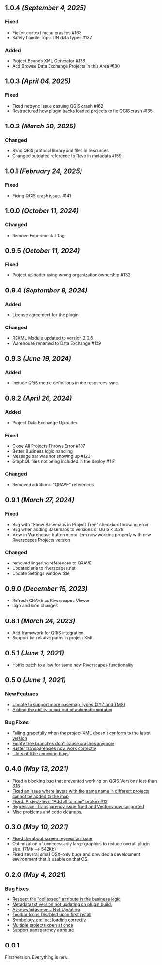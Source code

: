 ## 1.0.4 ***(September 4, 2025)***

### Fixed
- Fix for context menu crashes #163
- Safely handle Topo TIN data types #137

### Added
- Project Bounds XML Generator #138
- Add Browse Data Exchange Projects in this Area #180


## 1.0.3 ***(April 04, 2025)***

### Fixed
- Fixed netsync issue casuing QGiS crash #162
- Restructured how plugin tracks loaded projects to fix QGiS crash #135

## 1.0.2 ***(March 20, 2025)***

### Changed
- Sync QRiS protocol library xml files in resources
- Changed outdated reference to Rave in metadata #159

## 1.0.1 ***(February 24, 2025)***

### Fixed
- Fixing QGIS crash issue. #141


## 1.0.0 ***(October 11, 2024)***

### Changed
- Remove Experimental Tag


## 0.9.5 ***(October 11, 2024)***

### Fixed
- Project uploader using wrong organization ownership #132


## 0.9.4 ***(September 9, 2024)***

### Added
- License agreement for the plugin

### Changed
- RSXML Module updated to version 2.0.6
- Warehouse renamed to Data Exchange #129

## 0.9.3 ***(June 19, 2024)***

### Added
- Include QRiS metric definitions in the resources sync.


## 0.9.2 ***(April 26, 2024)***

### Added
- Project Data Exchange Uploader

### Fixed
- Close All Projects Throws Error #107
- Better Business logic handling
- Message bar was not showing up #123
- GraphQL files not being included in the deploy #117

### Changed
- Removed additional "QRAVE" references

## 0.9.1 ***(March 27, 2024)***

### Fixed
- Bug with "Show Basemaps in Project Tree" checkbox throwing error
- Bug when adding Basemaps to versions of QGIS < 3.28
- View in Warehouse button menu item now working properly with new Riverscapes Projects version

### Changed
- removed lingering references to QRAVE
- Updated urls to riverscapes.net
- Update Settings window title

## 0.9.0 ***(December 15, 2023)***

* Refresh QRAVE as Riverscapes Viewer
* logo and icon changes

## 0.8.1 ***(March 24, 2023)***

* Add framework for QRiS integration
* Support for relative paths in project XML

## 0.5.1 ***(June 1, 2021)***

* Hotfix patch to allow for some new Riverscapes functionality

## 0.5.0 ***(June 1, 2021)***

### New Features

* [Update to support more basemap Types (XYZ and TMS)](https://github.com/Riverscapes/QRAVEPlugin/issues/21)
* [Adding the ability to opt-out of automatic updates](https://github.com/Riverscapes/QRAVEPlugin/issues/23)

### Bug Fixes

* [Failing gracefully when the project XML doesn't conform to the latest version](https://github.com/Riverscapes/QRAVEPlugin/issues/28)
* [Empty tree branches don't cause crashes anymore](https://github.com/Riverscapes/QRAVEPlugin/issues/15)
* [Raster transparencies now work correctly](https://github.com/Riverscapes/QRAVEPlugin/issues/22)
* [...lots of little annoying bugs](https://github.com/Riverscapes/QRAVEPlugin/issues/18)


## 0.4.0 ***(May 13, 2021)***

* [Fixed a blocking bug that prevented working on QGIS Versions less than 3.18](https://github.com/Riverscapes/QRAVEPlugin/issues/16)
* [Fixed an issue where layers with the same name in different projects cannot be added to the map](https://github.com/Riverscapes/QRAVEPlugin/issues/14)
* [Fixed: Project-level "Add all to map" broken #13](https://github.com/Riverscapes/QRAVEPlugin/issues/13)
* [Regression: Transparency issue fixed and Vectors now supported](https://github.com/Riverscapes/QRAVEPlugin/issues/2)
* Misc problems and code cleanups.

## 0.3.0 ***(May 10, 2021)***

* [Fixed the about screen regression issue](https://github.com/Riverscapes/QRAVEPlugin/issues/11)
* Optimization of unnecessarily large graphics to reduce overall plugin size. (7Mb --> 542Kb)
* Fixed several small OSX-only bugs and provided a development environment that is usable on that OS.


## 0.2.0 ***(May 4, 2021)***

### Bug Fixes

* [Respect the "collapsed" attribute in the business logic](https://github.com/Riverscapes/QRAVEPlugin/issues/8)
* [Metadata.txt version not updating on plugin build.](https://github.com/Riverscapes/QRAVEPlugin/issues/7)
* [Acknowledgements Not Updating](https://github.com/Riverscapes/QRAVEPlugin/issues/6)
* [Toolbar Icons Disabled upon first install](https://github.com/Riverscapes/QRAVEPlugin/issues/5)
* [Symbology qml not loading correctly](https://github.com/Riverscapes/QRAVEPlugin/issues/4)
* [Multiple projects open at once](https://github.com/Riverscapes/QRAVEPlugin/issues/3)
* [Support transparency attribute](https://github.com/Riverscapes/QRAVEPlugin/issues/2)


## 0.0.1

First version. Everything is new.